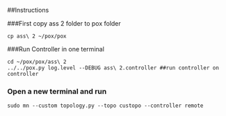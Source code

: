 ##Instructions

###First copy ass 2 folder to pox folder
```shell
cp ass\ 2 ~/pox/pox
```


###Run Controller in one terminal

```shell
cd ~/pox/pox/ass\ 2
../../pox.py log.level --DEBUG ass\ 2.controller ##run controller on controller

```

### Open a new terminal and run 
```shell
sudo mn --custom topology.py --topo custopo --controller remote
```
